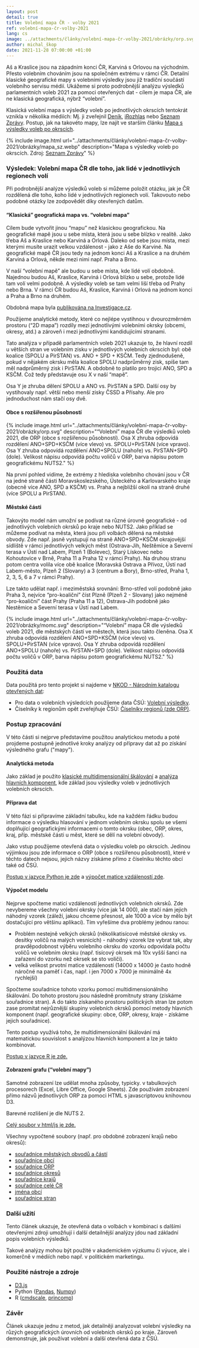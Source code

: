 ```yaml
---
layout: post
detail: true
title: Volební mapa ČR - volby 2021
ref: volební-mapa-čr-volby-2021
lang: cs
image: ../attachments/články/volební-mapa-čr-volby-2021/obrázky/orp.svg
author: michal_škop
date: 2021-11-28 07:00:00 +01:00
---
```

Aš a Kraslice jsou na západním konci ČR, Karviná s Orlovou na východním. Přesto volebním chováním jsou na společném extrému v rámci ČR. Detailní klasické geografické mapy s volebními výsledky jsou již tradiční součástí volebního servisu médií. Ukážeme si proto podrobnější analýzu výsledků parlamentních voleb 2021 za pomoci otevřených dat - cílem je mapa ČR, ale ne klasická geografická, nýbrž “volební”.

<!--more-->
Klasická volební mapa s výsledky voleb po jednotlivých okrscích tentokrát vznikla v několika médiích: Mj. ji zveřejnil [Deník][link_denik], [iRozhlas][link_irozhlas] nebo [Seznam Zprávy][link_seznamzpravy]. Postup, jak na takovéto mapy, lze najít ve starším článku [Mapa s výsledky voleb po okrscích][link_mapa].

{% include image.html url="../attachments/články/volební-mapa-čr-volby-2021/obrázky/mapa_sz.webp" description="Mapa s výsledky voleb po okrscích. Zdroj: <a href='https://www.seznamzpravy.cz/clanek/nejpodrobnejsi-vysledky-voleb-unikatni-mapa-vsech-okrsku-ceska-177583'>Seznam Zprávy</a>" %}

### Výsledek: Volební mapa ČR dle toho, jak lidé v jednotlivých regionech volí

Při podrobnější analýze výsledků voleb si můžeme položit otázku, jak je ČR rozdělená dle toho, koho lidé v jednotlivých regionech volí. Takovouto nebo podobné otázky lze zodpovědět díky otevřených datům. 

#### “Klasická” geografická mapa vs. “volební mapa”

Cílem bude vytvořit jinou “mapu” než klasickou geografickou. Na geografické mapě jsou u sebe místa, která jsou u sebe blízko v realitě. Jako třeba Aš a Kraslice nebo Karviná a Orlová. Daleko od sebe jsou místa, mezi kterými musíte urazit velkou vzdálenost - jako z Aše do Karviné. Na geografické mapě ČR jsou tedy na jednom konci Aš a Kraslice a na druhém Karviná a Orlová, někde mezi nimi např. Praha a Brno.

V naší “volební mapě” ale budou u sebe místa, kde lidé volí obdobně. Najednou budou Aš, Kraslice, Karviná i Orlová blízko u sebe, protože lidé tam volí velmi podobně. A výsledky voleb se tam velmi liší třeba od Prahy nebo Brna. V rámci ČR budou Aš, Kraslice, Karviná i Orlová na jednom konci a Praha a Brno na druhém.

Obdobná mapa byla [publikována na Investigace.cz][link_investigace].

Použijeme analytické metody, které co nejlépe vystihnou v dvourozměrném prostoru (“2D mapa”) rozdíly mezi jednotlivými volebními okrsky (obcemi, okresy, atd.) a zároveň i mezi jednotlivými kandidujícími stranami. 

Tato analýza v případě parlamentních voleb 2021 ukazuje to, že hlavní rozdíl u větších stran ve volebním zisku v jednotlivých volebních okrscích byl: obě koalice (SPOLU a PirSTAN) vs. ANO + SPD + KSČM. Tedy zjednodušeně, pokud v nějakém okrsku měla koalice SPOLU nadprůměrný zisk, spíše tam měl nadprůměrný zisk i PirSTAN. A obdobně to platilo pro trojici ANO, SPD a KSČM. Což tedy představuje osu X v naší “mapě”.

Osa Y je zhruba dělení SPOLU a ANO vs. PirSTAN a SPD. Další osy by vystihovaly např. větší nebo menší zisky ČSSD a Přísahy. Ale pro jednoduchost nám stačí osy dvě.

#### Obce s rozšířenou působností
{% include image.html url="../attachments/články/volební-mapa-čr-volby-2021/obrázky/orp.svg" description="“Volební” mapa ČR dle výsledků voleb 2021, dle ORP (obce s rozšířenou působností). Osa X zhruba odpovídá rozdělení ANO+SPD+KSČM (více vlevo) vs. SPOLU+PirSTAN (více vpravo). Osa Y zhruba odpovídá rozdělení ANO+SPOLU (nahoře) vs. PirSTAN+SPD (dole). Velikost nápisu odpovídá počtu voličů v ORP, barva nápisu potom geografickému NUTS2." %}

Na první pohled vidíme, že extrémy z hlediska volebního chování jsou v ČR na jedné straně části Moravskoslezského, Ústeckého a Karlovarského kraje (obecně více ANO, SPD a KSČM) vs. Praha a nejbližší okolí na straně druhé (více SPOLU a PirSTAN).

#### Městské části
Takovýto model nám umožní se podívat na různé úrovně geografické - od jednotlivých volebních okrsků po kraje nebo NUTS2. Jako příklad se můžeme podívat na města, která jsou při volbách dělená na městské obvody. Zde např. jasně vystupují na straně ANO+SPD+KSČM okrajovější sídliště v rámci jednotlivých velkých měst (Ostrava-Jih, Neštěmice a Severní terasa v Ústí nad Labem, Plzeň 1 (Bolevec), Starý Lískovec nebo Kohoutovice v Brně, Praha 11 a Praha 12 v rámci Prahy). Na druhou stranu potom centra volila více obě koalice (Moravská Ostrava a Přívoz, Ústí nad Labem-město, Plzeň 2 (Slovany) a 3 (centrum a Bory), Brno-střed, Praha 1, 2, 3, 5, 6 a 7 v rámci Prahy).

Lze takto udělat např. i meziměstská srovnání: Brno-střed volí podobně jako Praha 3, nejvíce “pro-koaliční” číst Plzně (Plzeň 2 - Slovany) jako nejméně “pro-koaliční” část Prahy (Praha 11 a 12), Ostrava-Jih podobně jako Nestěmice a Severní terasa v Ústí nad Labem.

{% include image.html url="../attachments/články/volební-mapa-čr-volby-2021/obrázky/momc.svg" description="“Volební” mapa ČR dle výsledků voleb 2021, dle městských částí ve městech, která jsou takto členěna. Osa X zhruba odpovídá rozdělení ANO+SPD+KSČM (více vlevo) vs. SPOLU+PirSTAN (více vpravo). Osa Y zhruba odpovídá rozdělení ANO+SPOLU (nahoře) vs. PirSTAN+SPD (dole). Velikost nápisu odpovídá počtu voličů v ORP, barva nápisu potom geografickému NUTS2." %}

### Použitá data
Data použitá pro tento projekt si najdeme v [NKOD - Národním katalogu otevřených dat][link_nkod]:

- Pro data o volebních výsledcích použijeme data ČSÚ: [Volební výsledky][link_volby].
- Číselníky k regionům opět zveřejňuje ČSÚ: [Číselníky regionů (zde ORP)][link_ciselniky].

### Postup zpracování

V této části si nejprve představíme použitou analytickou metodu a poté projdeme postupně jednotlivé kroky analýzy od přípravy dat až po získání výsledného grafu ("mapy").

#### Analytická metoda
Jako základ je použito [klasické multidimensionální škálování][link_mds] a [analýza hlavních komponent][link_pca], kde základ jsou výsledky voleb v jednotlivých volebních okrscích.

#### Příprava dat
V této fázi si připravíme základní tabulku, kde na každém řádku budou informace o výsledku hlasování v jednom volebním okrsku spolu se všemi doplňující geografickými informacemi o tomto okrsku (obec, ORP, okres, kraj, příp. městské části u měst, které se dělí na volební obvody).

Jako vstup použijeme otevřená data o výsledku voleb po okrscích. Jedinou výjimkou jsou zde informace o ORP (obce s rozšířenou působností), které v těchto datech nejsou, jejich názvy získáme přímo z číselníku těchto obcí také od ČSÚ.

[Postup v jazyce Python je zde][link_priprava_dat] a [výpočet matice vzdáleností zde][link_matice].

#### Výpočet modelu
Nejprve spočteme matici vzdáleností jednotlivých volebních okrsků. Zde nevybereme všechny volební okrsky (více jak 14 000), ale stačí nám jejich náhodný vzorek (záleží, jakou chceme přesnost, ale 1000 a více by mělo být dostačující pro většinu aplikací). Tím vyřešíme dva problémy jednou ranou:

- Problém nestejně velkých okrsků (několikatisícové městské okrsky vs. desítky voličů na malých vesnicích) - náhodný vzorek lze vybrat tak, aby pravděpodobnost výběru volebního okrsku do vzorku odpovídala počtu voličů ve volebním okrsku (např. tisícový okrsek má 10x vyšší šanci na zařazení do vzorku než okrsek se sto voliči).
- velká velikost prvotní matice vzdáleností (14000 x 14000 je často hodně náročné na paměť i čas, např. i jen 7000 x 7000 je minimálně 4x rychlejší)

Spočteme souřadnice tohoto vzorku pomocí multidimensionálního škálování. Do tohoto prostoru jsou následně promítnuty strany (získáme souřadnice stran). A do takto získaného prostoru politických stran lze potom zase promítat nejrůznější skupiny volebních okrsků pomocí metody hlavních komponent (např. geografické skupiny: obce, ORP, okresy, kraje - získáme jejich souřadnice).

Tento postup využívá toho, že multidimensionální škálování má matematickou souvislost s analýzou hlavních komponent a lze je takto kombinovat.

[Postup v jazyce R je zde.][link_analyza]

#### Zobrazení grafu (“volební mapy”)
Samotné zobrazení lze udělat mnoha způsoby, typicky. v tabulkových procesorech (Excel, Libre Office, Google Sheets). Zde používám zobrazení přímo názvů jednotlivých ORP za pomoci HTML s javascriptovou knihovnou D3.

Barevné rozlišení je dle NUTS 2.

[Celý soubor v html/js je zde.][link_html]

Všechny vypočtené soubory (např. pro obdobné zobrazení krajů nebo okresů):

- [souřadníce městských obvodů a částí][link_region6]
- [souřadníce obcí][link_region5]
- [souřadníce ORP][link_region4]
- [souřadníce okresů][link_region3]
- [souřadníce krajů][link_region2]
- [souřadníce celé ČR][link_region1]
- [jména obcí][link_pretty]
- [souřadnice stran][link_parties]

### Další užití
Tento článek ukazuje, že otevřená data o volbách v kombinaci s dalšími otevřenými zdroji umožňují i další detailnější analýzy jdou nad základní popis volebních výsledků.

Takové analýzy mohou být použité v akademickém výzkumu či výuce, ale i komerčně v médiích nebo např. v politickém marketingu.

### Použité nástroje a zdroje
- [D3.js][link_d3js]
- Python ([Pandas][link_pandas], [Numpy][link_numpy])
- R ([cmdscale][link_cmdscale], [princomp][link_princomp])

### Závěr
Článek ukazuje jednu z metod, jak detailněji analyzovat volební výsledky na růzých geografických úrovních od volebních okrsků po kraje. Zároveň demonstruje, jak používat volební a další otevřená data z ČSÚ.



[link_denik]: https://data.denik.cz/cesi-v-cislech/volby-obce-okrsky-2021.html "Deník: Jak letos volili vaši sousedé. Proklikejte si volební mapy až do úrovně okrsků"
[link_irozhlas]: https://www.irozhlas.cz/volby/parlamentni-volby-2021-mapa-volili-sousede-sousedi-okrsky-volby_2110091850_pek "iRozhlas: Nejpodrobnější volební mapa. Podívejte se, jak hlasovali vaši sousedi"
[link_seznamzpravy]: https://www.seznamzpravy.cz/clanek/nejpodrobnejsi-vysledky-voleb-unikatni-mapa-vsech-okrsku-ceska-177583 "Nejpodrobnější výsledky voleb: Unikátní mapa všech okrsků Česka"
[link_mapa]: https://data.gov.cz/%C4%8Dl%C3%A1nky/mapa-s-v%C3%BDsledky-voleb-po-okrsc%C3%ADch "Mapa s výsledky voleb po okrscích"
[link_investigace]: https://www.investigace.cz/volby-v-sitich-jeste-jedna-volebni-mapa/ "Volby v sítích: Ještě jedna volební mapa"
[link_nkod]: https://data.gov.cz/datové-sady "NKOD - Národní katalog otevřených dat:"
[link_volby]: https://data.gov.cz/datov%C3%A1-sada?iri=https%3A%2F%2Fdata.gov.cz%2Fzdroj%2Fdatov%C3%A9-sady%2F00025593%2Ffcd4b015152a49491178a2aefd9bac42 "Volební výsledky"
[link_ciselniky]: https://data.gov.cz/datov%C3%A1-sada?iri=https%3A%2F%2Fdata.gov.cz%2Fzdroj%2Fdatov%C3%A9-sady%2F00025593%2F75f8ed026a37e3c52e7365ad6b22acb7 "Číselníky regionů"
[link_mds]: https://en.wikipedia.org/wiki/Multidimensional_scaling "Multidimensiální škálování"
[link_pca]: https://cs.wikipedia.org/wiki/Anal%C3%BDza_hlavn%C3%ADch_komponent "https://cs.wikipedia.org/wiki/Anal%C3%BDza_hlavn%C3%ADch_komponent"
[link_priprava_dat]: ../attachments/články/volební-mapa-čr-volby-2021/soubory/prepare.py "Příprava dat v jazyce Python"
[link_matice]: ../attachments/články/volební-mapa-čr-volby-2021/soubory/prepare.py "Výpočet matice vzdáleností v jazyce Python"
[link_analyza]: ../attachments/články/volební-mapa-čr-volby-2021/soubory/anal.r "Postup anaýzy v jazyce R"
[link_html]: ../attachments/články/volební-mapa-čr-volby-2021/soubory/index.html "Soubor 'mapy' v html/js"
[link_d3js]: https://d3js.org/ "D3 - Data-Driven Documents"
[link_pandas]: https://pandas.pydata.org/ "Pandas"
[link_numpy]: https://numpy.org/ "Numpy"
[link_cmdscale]: https://www.rdocumentation.org/packages/stats/versions/3.6.2/topics/cmdscale "cmdscale function"
[link_princomp]: https://www.rdocumentation.org/packages/stats/versions/3.6.2/topics/princomp "princomp function"
[link_region6]: ../attachments/články/volební-mapa-čr-volby-2021/soubory/regions6_coords_rot.csv "Vypočtené souřadníce městských obvodů a částí"
[link_region5]: ../attachments/články/volební-mapa-čr-volby-2021/soubory/regions5_coords_rot.csv "Vypočtené souřadníce obcí"
[link_region4]: ../attachments/články/volební-mapa-čr-volby-2021/soubory/regions4_coords_rot.csv "Vypočtené souřadníce ORP"
[link_region3]: ../attachments/články/volební-mapa-čr-volby-2021/soubory/regions3_coords_rot.csv "Vypočtené souřadníce okresů"
[link_region2]: ../attachments/články/volební-mapa-čr-volby-2021/soubory/regions2_coords_rot.csv "Vypočtené souřadníce krajů"
[link_region1]: ../attachments/články/volební-mapa-čr-volby-2021/soubory/regions1_coords_rot.csv "Vypočtené souřadníce celé ČR"
[link_pretty]: ../attachments/články/volební-mapa-čr-volby-2021/soubory/regions1_coords_rot.csv "Jména obcí"
[link_parties]: ../attachments/články/volební-mapa-čr-volby-2021/soubory/cz_2021_party.csv "Vypočtené souřadníce kandidujících stran"
